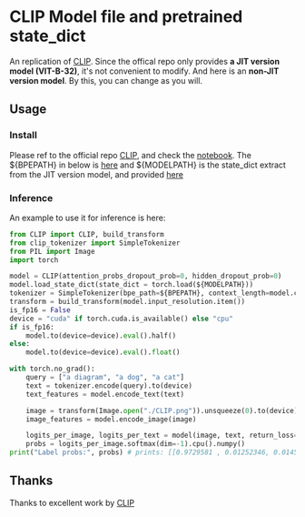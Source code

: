 # CLIP Model file and pretrained state_dict

An replication of [CLIP](https://github.com/openai/CLIP). Since the offical repo only provides **a JIT version model (VIT-B-32)**, it's not convenient to modify. And here is an **non-JIT version model**. By this, you can change as you will.

## Usage

### Install

Please ref to the official repo [CLIP](https://github.com/openai/CLIP), and check the [notebook](https://github.com/openai/CLIP/blob/main/Interacting_with_CLIP.ipynb). The ${BPEPATH} in below is [here](https://github.com/openai/CLIP/blob/main/bpe_simple_vocab_16e6.txt.gz) and ${MODELPATH} is the state_dict extract from the JIT version model, and provided [here](https://drive.google.com/file/d/1BVYRs2QB-Va79oAqpW5fcrw-TEmMj4Kh/view?usp=sharing)

### Inference

An example to use it for inference is here:
```python
from CLIP import CLIP, build_transform
from clip_tokenizer import SimpleTokenizer 
from PIL import Image
import torch

model = CLIP(attention_probs_dropout_prob=0, hidden_dropout_prob=0)
model.load_state_dict(state_dict = torch.load(${MODELPATH}))
tokenizer = SimpleTokenizer(bpe_path=${BPEPATH}, context_length=model.context_length.item())
transform = build_transform(model.input_resolution.item())
is_fp16 = False
device = "cuda" if torch.cuda.is_available() else "cpu"
if is_fp16:
    model.to(device=device).eval().half()
else:
    model.to(device=device).eval().float()

with torch.no_grad():
    query = ["a diagram", "a dog", "a cat"]
    text = tokenizer.encode(query).to(device)
    text_features = model.encode_text(text)

    image = transform(Image.open("./CLIP.png")).unsqueeze(0).to(device)
    image_features = model.encode_image(image)

    logits_per_image, logits_per_text = model(image, text, return_loss=False)
    probs = logits_per_image.softmax(dim=-1).cpu().numpy()
print("Label probs:", probs) # prints: [[0.9729581 , 0.01252346, 0.01451846]]
```

## Thanks

Thanks to excellent work by [CLIP](https://github.com/openai/CLIP)